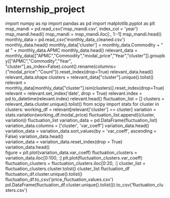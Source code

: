 # Internship_project
import numpy as np
import pandas as pd
import matplotlib.pyplot as plt
msp_mandi = pd.read_csv('msp_mandi.csv', index_col = 'year')
msp_mandi.head()
msp_mandi = msp_mandi.iloc[:, 1:-1]
msp_mandi.head()
monthly_data = pd.read_csv('monthly_data_cleaned.csv')
monthly_data.head()
monthly_data['cluster'] = monthly_data.Commodity + " at " + monthly_data.APMC
monthly_data.head()
relevant_data = monthly_data[["APMC","Commodity","modal_price","Year","cluster"]].groupby(["APMC","Commodity","Year", "cluster"],as_index=False).count().rename(columns={"modal_price":"Count"}).reset_index(drop=True)
relevant_data.head()
relevant_data.shape
clusters = relevant_data["cluster"].unique().tolist()
relevant = monthly_data[monthly_data["cluster"].isin(clusters)].reset_index(drop=True)
relevant = relevant.set_index('date', drop = True)
relevant.index = pd.to_datetime(relevant.index)
relevant.head()
fluctuation_list = []
clusters = relevant_data.cluster.unique().tolist()
from scipy import stats
for cluster in clusters:
    working_df = relevant[relevant['cluster'] == cluster]
    variation = stats.variation(working_df.modal_price)
    fluctuation_list.append((cluster, variation))
fluctuation_list
variation_data = pd.DataFrame(fluctuation_list)
variation_data.columns = ['cluster', 'var_coeff']
variation_data.head()
variation_data = variation_data.sort_values(by = 'var_coeff', ascending = False)
variation_data.head()    
variation_data = variation_data.reset_index(drop = True)    
variation_data.head()    
figure = plt.plot(variation_data.var_coeff)
fluctuation_clusters = variation_data.iloc[0:100, :]
plt.plot(fluctuation_clusters.var_coeff)
fluctuation_clusters = fluctuation_clusters.iloc[0:20, :]
cluster_list = fluctuation_clusters.cluster.tolist()
cluster_list
fluctuation_df
fluctuation_df.cluster.unique().tolist()
fluctuation_df.to_csv('price_fluctuation_values.csv')
pd.DataFrame(fluctuation_df.cluster.unique().tolist()).to_csv('fluctuation_clusters.csv')
